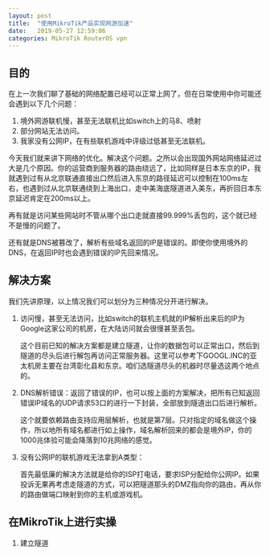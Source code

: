 ```yaml
---
layout: post
title:  "使用MikroTik产品实现网游加速"
date:   2019-05-27 12:59:06
categories: MikroTik RouterOS vpn
---
```


## 目的

在上一次我们聊了基础的网络配置已经可以正常上网了，但在日常使用中你可能还会遇到以下几个问题：

1. 境外网游联机慢，甚至无法联机比如switch上的马8、喷射
2. 部分网站无法访问。
3. 我家没有公网IP，在有些联机游戏中评级过低甚至无法联机。

今天我们就来讲下网络的优化。解决这个问题。之所以会出现国外网站网络延迟过大是几个原因。你的运营商到服务器的路由绕远了，比如同样是日本东京的IP，我就遇到过有从北京联通直接出口然后进入东京的路径延迟可以控制在100ms左右，也遇到过从北京联通绕到上海出口，走中美海底隧道进入美东，再折回日本东京延迟肯定在200ms以上。

再有就是访问某些网站时不管从哪个出口走就直接99.999%丢包的，这个就已经不是慢的问题了。

还有就是DNS被篡改了，解析有些域名返回的IP是错误的。即使你使用境外的DNS，在返回IP时也会遇到错误的IP先回来情况。

## 解决方案

我们先讲原理，以上情况我们可以划分为三种情况分开进行解决。

1. 访问慢，甚至无法访问，比如switch的联机主机就的IP解析出来后的IP为Google这家公司的机房，在大陆访问就会很慢甚至丢包。

    这个目前已知的解决方案都是建立隧道，让你的数据包可以正常出口，然后到隧道的尽头后进行解包再访问正常服务器。这里可以参考下GOOGL.INC的亚太机房主要在台湾彰化县和东京。咱们选隧道尽头的机器时尽量选这两个地点的。

2. DNS解析错误：返回了错误的IP，也可以按上面的方案解决，把所有已知返回错误IP域名的UDP请求53口的进行一下封装，全部放到隧道出口后进行解析。

    这个就要依赖路由支持应用层解析，也就是第7层。只对指定的域名做这个操作，所以地所有域名都进行如上操作，域名解析回来的都会是境外IP，你的1000兆体验可能会降落到10兆网络的感觉。

3. 没有公网IP的联机游戏无法拿到A类型：

    首先最低廉的解决方法就是给你的ISP打电话，要求ISP分配给你公网IP。如果投诉无果再考虑走隧道的方式，可以把隧道那头的DMZ指向你的路由，再从你的路由做端口映射到你的主机或游戏机。

## 在MikroTik上进行实操

1. 建立隧道